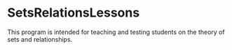 # SetsRelationsLessons
This program is intended for teaching and testing students on the theory of sets and relationships.
